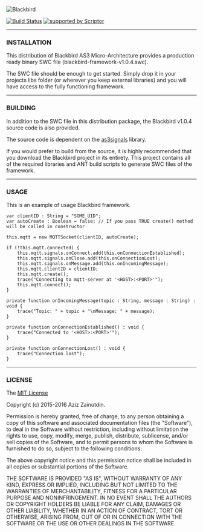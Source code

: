 ![Blackbird][title_image]

[![Build Status](https://travis-ci.org/actionsmile/blackbird.svg?branch=master)](https://travis-ci.org/actionsmile/blackbird) [![supported by Scriptor](https://www.scriptor.me/badges/support.svg)](https://www.scriptor.me)

---
### INSTALLATION

This distribution of Blackbird AS3 Micro-Architecture provides a production ready binary SWC file (blackbird-framework-v1.0.4.swc).

The SWC file should be enough to get started. Simply drop it in your projects libs folder (or wherever you keep external libraries) and you will have access to the fully functioning framework. 

---
### BUILDING

In addition to the SWC file in this distribution package, the Blackbird v1.0.4 source code is also provided.

The source code is dependent on the [as3signals][signals] library.

If you would prefer to build from the source, it is highly recommended that you download the Blackbird project in its entirety. This project contains all of the required libraries and ANT build scripts to generate SWC files of the framework.

---
### USAGE
This is an example of usage Blackbird framework.
```as3
var clientID : String = "SOME_UID";
var autoCreate : Boolean = false; // If you pass TRUE create() method will be called in constructor

this.mqtt = new MQTTSocket(clientID, autoCreate);

if (!this.mqtt.connected) {
	this.mqtt.signals.onConnect.add(this.onConnectionEstablished);
	this.mqtt.signals.onClose.add(this.onConnectionLost);
	this.mqtt.signals.onMessage.add(this.onIncomingMessage);
	this.mqtt.clientID = clientID;
	this.mqtt.create();
	trace("Connecting to mqtt-server at '<HOST>:<PORT>'");
	this.mqtt.connect();
}

private function onIncomingMessage(topic : String, message : String) : void {
	trace("Topic: " + topic + "\nMessage: " + message);
}

private function onConnectionEstablished() : void {
	trace("Connected to '<HOST>:<PORT>'");
}

private function onConnectionLost() : void {
	trace("Connection lost");
}
```

---
### LICENSE

The [MIT License][license]

Copyright (c) 2015-2016 Aziz Zainutdin.

Permission is hereby granted, free of charge, to any person obtaining
a copy of this software and associated documentation files (the
"Software"), to deal in the Software without restriction, including
without limitation the rights to use, copy, modify, merge, publish,
distribute, sublicense, and/or sell copies of the Software, and to
permit persons to whom the Software is furnished to do so, subject to
the following conditions:

The above copyright notice and this permission notice shall be
included in all copies or substantial portions of the Software.

THE SOFTWARE IS PROVIDED "AS IS", WITHOUT WARRANTY OF ANY KIND,
EXPRESS OR IMPLIED, INCLUDING BUT NOT LIMITED TO THE WARRANTIES OF
MERCHANTABILITY, FITNESS FOR A PARTICULAR PURPOSE AND
NONINFRINGEMENT. IN NO EVENT SHALL THE AUTHORS OR COPYRIGHT HOLDERS BE
LIABLE FOR ANY CLAIM, DAMAGES OR OTHER LIABILITY, WHETHER IN AN ACTION
OF CONTRACT, TORT OR OTHERWISE, ARISING FROM, OUT OF OR IN CONNECTION
WITH THE SOFTWARE OR THE USE OR OTHER DEALINGS IN THE SOFTWARE.


[title_image]: http://blackbird.scriptor.me/i/readme_title.png
[blackbird]: http://blackbird.scriptor.me
[signals]: https://github.com/robertpenner/as3-signals
[license]: https://github.com/actionsmile/blackbird/blob/master/LICENSE
